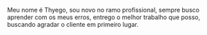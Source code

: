 Meu nome é Thyego, 
sou novo no ramo profissional, 
sempre busco aprender com os meus erros, 
entrego o melhor trabalho que posso, 
buscando agradar o cliente em primeiro lugar.

<!---
ThyegoGomes/ThyegoGomes is a ✨ special ✨ repository because its `README.md` (this file) appears on your GitHub profile.
You can click the Preview link to take a look at your changes.
--->
